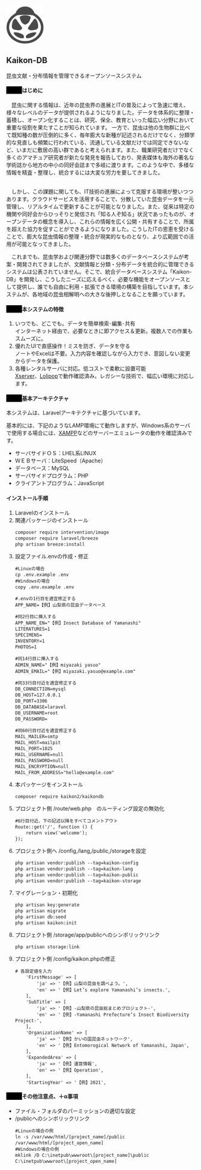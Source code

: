 <img src="public/svg/app_logo.svg" alt="App Logo" width="100" height="100">
<h2>Kaikon-DB</h2>
昆虫文献・分布情報を管理できるオープンソースシステム
<h4 style="border-left:3em solid black;">はじめに</h4>
　昆虫に関する情報は、近年の昆虫界の進展とITの普及によって急速に増え、様々なレベルのデータが提供されるようになりました。データを体系的に整理・蓄積し、オープン化することは、研究、保全、教育といった幅広い分野において重要な役割を果たすことが知られています。 一方で、昆虫は他の生物群に比べて既知種の数が圧倒的に多く、毎年膨大な新種が記述されるだけでなく、分類学的な見直しも頻繁に行われている、流通している文献だけでは同定できないなど、いまだに敷居の高い群であると考えられます。また、職業研究者だけでなく多くのアマチュア研究者が新たな発見を報告しており、発表媒体も海外の著名な学術誌から地方の中小の同好会誌まで多岐に渡ります。このような中で、多様な情報を精査・整理し、統合するには大変な労力を要してきました。<br>
<br>

　しかし、この課題に関しても、IT技術の進展によって克服する環境が整いつつあります。クラウドサービスを活用することで、分散していた昆虫データを一元管理し、リアルタイムで更新することが可能となりました。また、従来は特定の機関や同好会からひっそりと発信され「知る人ぞ知る」状況であったものが、オープンデータの概念を導入し、これらの情報を広く公開・共有することで、所属を超えた協力を促すことができるようになりました。こうしたITの恩恵を受けることで、膨大な昆虫情報の整理・統合が現実的なものとなり、より広範囲での活用が可能となってきました。

　これまでも、昆虫学および関連分野では数多くのデータベースシステムが考案・開発されてきましたが、文献情報と分類・分布データを統合的に管理できるシステムは公表されていません。そこで、統合データベースシステム「Kaikon-DB」を開発し、こうしたニーズに応えるべく、必要な機能をオープンソースとして提供し、誰でも自由に利用・拡張できる環境の構築を目指しています。本システムが、各地域の昆虫相解明への大きな後押しとなることを願っています。

<h4 style="border-left:3em solid black;">本システムの特徴</h4>

<ol>
    <li>いつでも、どこでも。データを簡単検索･編集･共有</li>
インターネット経由で、必要なときに即アクセス＆更新。複数人での作業もスムーズに。
    <li>優れたUIで直感操作！ミスを防ぎ、データを守る</li>
ノートやExcelは不要。入力内容を確認しながら入力でき、意図しない変更からデータを保護。
    <li>各種レンタルサーバに対応。低コストで柔軟に設置可能 </li>
<a href="https://www.xserver.ne.jp/" target="_blank">Xserver</a>、<a href="https://lolipop.jp/" target="_blank">Lolipop</a>で動作確認済み。レガシーな技術で、幅広い環境に対応します。</ol>

<h4 style="border-left:3em solid black;">基本アーキテクチャ</h4>
本システムは、Laravelアーキテクチャに基づいています。  
  
基本的には、下記のようなLAMP環境にて動作しますが、Windows系のサーバで使用する場合には、<a href="https://www.apachefriends.org/jp/" target="_blank">XAMPP</a>などのサーバーエミュレータの動作を確認済みです。
<ul>
    <li>サーバサイドＯＳ：LHEL系LINUX</li>
    <li>ＷＥＢサーバ：LiteSpeed（Apache）</li>
    <li>データベース：MySQL</li>
    <li>サーバサイドプログラム：PHP</li>
    <li>クライアントプログラム：JavaScript</li>
</ul>

<h4 style="border:1px;">インストール手順</h4>
<ol>
<li>Laravelのインストール</li>
<li>関連パッケージのインストール</li>
    <div class="snippet-clipboard-content notranslate overflow-auto">
        <pre class="notranslate"><code>composer require intervention/image
composer require laravel/breeze
php artisan breeze:install
</code></pre>
    </div>
    
<li>設定ファイル.envの作成・修正</li>
    <div class="snippet-clipboard-content notranslate overflow-auto">
    <pre class="notranslate"><code>#Linuxの場合
cp .env.example .env
#Windowsの場合
copy .env.example .env
</code></pre>
    <pre class="notranslate"><code>#.envの1行目を適宜修正する
APP_NAME=【例】山梨県の昆虫データベース
</code></pre>
    <pre class="notranslate"><code>#同2行目に挿入する
APP_NAME_EN="【例】Insect Database of Yamanashi"
LITERATURES=1
SPECIMENS=
INVENTORY=1
PHOTOS=1
</code></pre>
    <pre class="notranslate"><code>#同14行目に挿入する
ADMIN_NAME="【例】miyazaki yasuo"
ADMIN_EMAIL="【例】miyazaki.yasuo@example.com"
</code></pre>
    <pre class="notranslate"><code>#同33行目付近を適宜修正する
DB_CONNECTION=mysql
DB_HOST=127.0.0.1
DB_PORT=3306
DB_DATABASE=laravel
DB_USERNAME=root
DB_PASSWORD=
</code></pre>
    <pre class="notranslate"><code>#同60行目付近を適宜修正する
MAIL_MAILER=smtp
MAIL_HOST=mailpit
MAIL_PORT=1025
MAIL_USERNAME=null
MAIL_PASSWORD=null
MAIL_ENCRYPTION=null
MAIL_FROM_ADDRESS="hello@example.com"
</code></pre>
    </div>

<li>本パッケージをインストール</li>
    <div class="snippet-clipboard-content notranslate overflow-auto">
    <pre class="notranslate"><code>composer require kaikon2/kaikondb
</code></pre>
    </div>

<li>プロジェクト側 /route/web.php　のルーティング設定の無効化</li>
    <div class="snippet-clipboard-content notranslate overflow-auto">
    <pre class="notranslate"><code>#6行目付近、下の記述以降をすべてコメントアウト
Route::get('/', function () {
    return view('welcome');
});
</code></pre>
    </div>

<li>プロジェクト側へ /config,/lang,/public,/storageを設定</li>
    <div class="snippet-clipboard-content notranslate overflow-auto">
    <pre class="notranslate"><code>php artisan vendor:publish --tag=kaikon-config
php artisan vendor:publish --tag=kaikon-lang
php artisan vendor:publish --tag=kaikon-public
php artisan vendor:publish --tag=kaikon-storage
</code></pre>
    </div>

<li>マイグレーション・初期化</li>
    <div class="snippet-clipboard-content notranslate overflow-auto">
    <pre class="notranslate"><code>php artisan key:generate
php artisan migrate
php artisan db:seed
php artisan kaikon:init
</code></pre>
    </div>
    
<li>プロジェクト側 /storage/app/publicへのシンボリックリンク</li>
    <div class="snippet-clipboard-content notranslate overflow-auto">
    <pre class="notranslate"><code>php artisan storage:link</code></pre>
    </div>

<li>プロジェクト側 /config/kaikon.phpの修正</li>
    <div class="snippet-clipboard-content notranslate overflow-auto">
    <pre class="notranslate"><code># 各設定値を入力
    'FirstMessage' => [
        'ja' => '【例】山梨の昆虫を調べよう。',
        'en' => '【例】Let’s explore Yamanashi’s insects.',
    ],
    'SubTitle' => [
        'ja' => '【例】-山梨県の昆虫総まとめプロジェクト-',
        'en' => '【例】-Yamanashi Prefecture’s Insect Biodiversity Project-',
    ],
    'OrganizationName' => [
        'ja' => '【例】かいの国昆虫ネットワーク',
        'en' => '【例】Entomorogical Network of Yamanashi, Japan',
    ],
    'ExpandedArea' => [
        'ja' => '【例】運営情報',
        'en' => '【例】Operation',
    ],
    'StartingYear' => '【例】2021',
</code></pre>
    </div>


</ol>


<h4 style="border-left:3em solid black;">その他注意点、＋α事項</h4>
<ul>
    <li>ファイル・フォルダのパーミッションの適切な設定</li>
    <li>/publicへのシンボリックリンク</li>
    <div class="snippet-clipboard-content notranslate overflow-auto">
    <pre class="notranslate"><code>#Linuxの場合の例
ln -s /var/www/html/[project_name]/public /var/www/html/[project_open_name]
#Windowsの場合の例
mklink /D C:\inetpub\wwwroot\[project_name]\public C:\inetpub\wwwroot\[project_open_name]
</code></pre>
    </div>
</ul>
